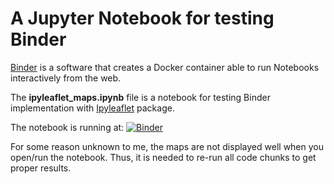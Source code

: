 # A Jupyter Notebook for testing Binder

[Binder](https://mybinder.org/) is a software that creates a Docker container able to run Notebooks interactively from the web.

The **ipyleaflet_maps.ipynb** file is a notebook for testing Binder implementation with [Ipyleaflet](https://github.com/jupyter-widgets/ipyleaflet) package.


The notebook is running at:
[![Binder](https://mybinder.org/badge_logo.svg)](https://mybinder.org/v2/gh/CexyNature/Binder_test/master)

For some reason unknown to me, the maps are not displayed well when you open/run the notebook. Thus, it is needed to re-run all code chunks to get proper results.